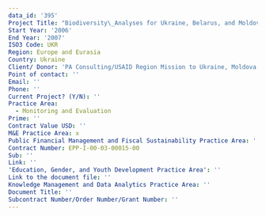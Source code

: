 ```yaml
---
data_id: '395'
Project Title: "Biodiversity\_Analyses for Ukraine, Belarus, and Moldova"
Start Year: '2006'
End Year: '2007'
ISO3 Code: UKR
Region: Europe and Eurasia
Country: Ukraine
Client/ Donor: 'PA Consulting/USAID Region Mission to Ukraine, Moldova,and Belarus'
Point of contact: ''
Email: ''
Phone: ''
Current Project? (Y/N): ''
Practice Area:
  - Monitoring and Evaluation
Prime: ''
Contract Value USD: ''
M&E Practice Area: x
Public Financial Management and Fiscal Sustainability Practice Area: ''
Contract Number: EPP-I-00-03-00015-00
Sub: ''
Link: ''
'Education, Gender, and Youth Development Practice Area': ''
Link to the document file: ''
Knowledge Management and Data Analytics Practice Area: ''
Document Title: ''
Subcontract Number/Order Number/Grant Number: ''
---
```

